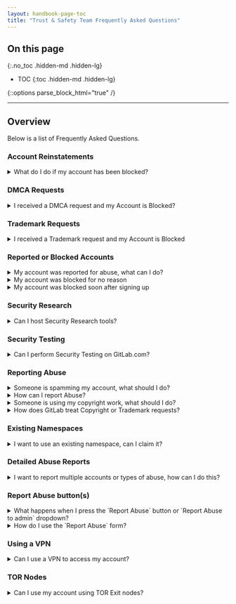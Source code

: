 ```yaml
---
layout: handbook-page-toc
title: "Trust & Safety Team Frequently Asked Questions"
---
```


<link rel="stylesheet" type="text/css" href="/stylesheets/biztech.css" />

## On this page
{:.no_toc .hidden-md .hidden-lg}

- TOC
{:toc .hidden-md .hidden-lg}

{::options parse_block_html="true" /}

----
## Overview 

Below is a list of Frequently Asked Questions. 

### Account Reinstatements 

<details>
<summary markdown="span">What do I do if my account has been blocked?</summary>

1. ![Account_blocked](img/Account_blocked.png)

1. You can open an Account Reinstatement request with [GitLab Support](https://support.gitlab.com/hc/en-us/requests/new)
   - Select `Gitlab.com (SaaS) user accounts and login issues` and complete the form. 
1. Wait for feedback from the support team. 
</details>

### DMCA Requests 

<details>
<summary markdown="span">I received a DMCA request and my Account is Blocked?</summary>

1. If you received a DMCA request for your account,  you can do one of the following.
   * Review the request and determine whether or not you would like to submit a counter notice.
   * If you want to submit a counter notice, visit the `Intellectual property on gitlab.com`page.
   * Alternatively, you can agree to remove the copyright content from your account immediately.
</details>

### Trademark Requests

<details>
<summary markdown="span">I received a Trademark request and my Account is Blocked</summary>

1. Should you receive a Trademark take down request, you can do one of the following.
   * Agree to submit proof that you own the rights to use  the reported Trademark.
   * Alternatively, you can agree to speedily remove the trademark content from your account.
</details>

### Reported or Blocked Accounts

<details>
<summary markdown="span">My account was reported for abuse, what can I do?</summary>

1. Should your account be blocked, continue to reach out to the GitLab support team to have your account reinstated.
</details>
<details>
<summary markdown="span">My account was blocked for no reason</summary>

1.  If you notice that your account was blocked, you can;
    * Reach out to GitLab Support to obtain more information on getting the block removed. 
</details>
<details>
<summary markdown="span">My account was blocked soon after signing up</summary>

1. If your account gets blocked soon after signing up, you can;
   * Reach out to GitLab Support to obtain more information on getting the block removed.
</details>

### Security Research 

<details>
<summary markdown="span">Can I host Security Research tools?</summary>

Making use of GitLab.com services to deliver malicious executables or as attack infrastructure is prohibited under the [GitLab Website Terms of Use](https://about.gitlab.com/terms/) (**Section 3, “Responsibility of Website Visitors”**).

We do however understand that making such technical details available for research purposes can benefit the wider community, and as such it will be allowed if the content meets the criteria set out on our dedicated`Abuse on gitlab.com` page.
</details>

### Security Testing

<details>
<summary markdown="span">Can I perform Security Testing on GitLab.com?</summary>

When researching security issues, especially those which may compromise the privacy of others, you must use only test accounts in order to respect our users’ privacy. Any attempt at accessing private information of other users, performing actions that may negatively affect GitLab’s users or disrupt GitLab operations will result in the account being blocked.

Security, or any, testing that could cause disruption on GitLab.com or be in violation of our Website Terms of use can be researched freely on your own installation of GitLab. GitLab is an open-core company, with the source code powering gitlab.com available at `https://gitlab.com/gitlab-org/gitlab-foss` and `https://gitlab.com/gitlab-org/gitlab`. You are encouraged to install your own standalone instance for researching vulnerabilities. Screen captures, logs, and videos showing vulnerabilities against your own GitLab installation are encouraged. 

Examples of disruptive activity include, but are not limited to:  

1. Port scanning 
1. Intrusion Attempts
1. Denial of Service Attack. 
</details>

### Reporting Abuse 

<details>
<summary markdown="span">Someone is spamming my account, what should I do?</summary>

1. If a user account is spamming your`Issues`, `Snippets` or `Merge Requests`, you can;
   1.  Report the comment using the **drop down** menu at the top right of the comment,
   1.  Then select, `report abuse to gitlab admin` and complete the report. 
       * A member of our team will review the report.
</details>

<details>
<summary markdown="span">How can I report Abuse?</summary>
1.  There are various ways you can report user generated abuse to GitLab. 
    1.  Use the `Report Abuse` button at the top right of the user profile which you are reporting. 
    1.  Use the `Report abuse to gitlab admin` dropdown menu on `comments`, `Merge Requests` and issues. 
    1.  If you would like to submit more detailed information, you can always send an email to abuse@gitlab.com where a member of our team will review your report. 
</details>

<details>
<summary markdown="span">Someone is using my copyright work, what should I do?</summary>
1.  If someone is using your copyright work and do not have sufficient rights to do so, you can;
    1.  Submit a complete DMCA notice to dmca@gitlab.com. 
    1.  You can find the details of the information required on our `Intellectual Property on gitlab.com` page. 
</details>

<details>
<summary markdown="span">How does GitLab treat Copyright or Trademark requests?</summary>
1. We take the intellectual property rights of others seriously and require that our Users do the same. The Digital Millennium Copyright Act (DMCA) established a process for addressing claims of copyright infringement. If you own a copyright or have authority to act on behalf of a copyright owner and want to report a claim that a third party is infringing that material on or through GitLab's services, please send a notice that meets the minimum requirements of the DMCA, to dmca@gitlab.com, and we will take appropriate action. 

1.Disputes regarding namespaces, ownership and trademarks are not governed by DMCA. These disputes must be resolved by the parties involved. GitLab will never act as arbitrators or intermediaries in these disputes and will not take any action without the appropriate legal orders.

</details>

### Existing Namespaces 

<details>
<summary markdown="span">I want to use an existing namespace, can I claim it?</summary>
1. GitLab.com namespaces are available on a first come, first served basis and cannot be reserved. No brand, company, entity, or persons own the rights to any namespace on GitLab.com and may not claim them based on the trademark. Owning the brand "GreatCompany" does not mean owning the namespace "gitlab.com/GreatCompany". Any dispute regarding namespaces and trademarks must be resolved by the parties involved. GitLab Support will never act as arbitrators or intermediaries in these disputes and will not take any action without the appropriate legal orders.
</details>

### Detailed Abuse Reports 

<details>
<summary markdown="span">I want to report multiple accounts or types of abuse, how can I do this?</summary>
1.  Should you want to report multiple accounts or URLs, it is recommended that you submit this information to abuse@gitlab.com. 
    * Make sure that you include the `gitlab.com` URL(s) in your mail and a detailed description of the type of abuse you are reporting.

</details>

### Report Abuse button(s)

<details>
<summary markdown="span">What happens when I press the `Report Abuse` button or `Report Abuse to admin` dropdown?</summary>

1.  Using the `Report Abuse` or `Report Abuse to gitlab admin` button will open up a window where you can directly report a user for activity that is considered abusive or disruptive. 
1.  A member of our team will review your report and take appropriate action should the activity or content violate our terms of use.

</details>

<details>
<summary markdown="span">How do I use the `Report Abuse` form?</summary>
1.  The `Report Abuse` form consists out of a text box where you can include information about the type of abuse you are reporting.

1. You can use the report abuse button in different places on gitlab.com, you can either. 

1.  Report the user account 
![Report_user](img/report_user.png)
1.  Report a comment/thread
![Report_Comment](img/Report_Comment.png)
1.  Report an issue 
![Report_Issue](img/Report_Issue.png)
1.  Report Merge Request
![Report_MR](img/Report_MR.png)
1.  Email `abuse@gitlab.com`
    * For more detailed reports, you can email `abuse@gitlab.com`
</details>

### Using a VPN 

<details>
<summary markdown="span">Can I use a VPN to access my account?</summary>
1.  Using a VPN is permitted, however using a VPN to access GitLab.com from a trade restricted area, could result in your account being blocked. 
</details>

### TOR Nodes

<details>
<summary markdown="span">Can I use my account using TOR Exit nodes?</summary>
1. TOR exit nodes are not recommended, as this could result in your account being blocked, or have problems using the platform.
</details>
